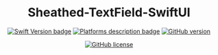 <div align="center">
 
# Sheathed-TextField-SwiftUI
 
[![Swift Version badge](https://img.shields.io/badge/Swift-5.7.1-orange.svg)](https://shields.io/)
[![Platforms description badge](https://img.shields.io/badge/Platform-iOS-blue.svg)](https://shields.io/)
[![GitHub version](https://badge.fury.io/gh/jcook03266%2FBasin.svg)](https://badge.fury.io/gh/jcook03266%2FBasin)

[![GitHub license](https://badgen.net/github/license/jcook03266/Sheathed-TextField-SwiftUI)](https://github.com/jcook03266/Sheathed-TextField-SwiftUI/blob/main/LICENSE)

</div>
